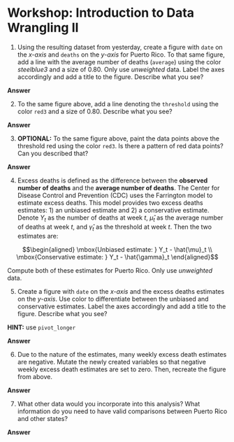 Workshop: Introduction to Data Wrangling II
================

1. Using the resulting dataset from yesterday, create a figure with `date` on the *x-axis* and `deaths` on the *y-axis* for Puerto Rico. To that same figure, add a line with the average number of deaths (`average`) using the color *steelblue3* and a size of 0.80. Only use *unweighted* data. Label the axes accordingly and add a title to the figure. Describe what you see? 

**Answer**

2. To the same figure above, add a line denoting the `threshold` using the color `red3` and a size of 0.80. Describe what you see?

**Answer**

3. **OPTIONAL:** To the same figure above, paint the data points above the threshold red using the color `red3`. Is there a pattern of red data points? Can you described that? 

**Answer**

4. Excess deaths is defined as the difference between the **observed number of deaths** and the **average number of deaths**. The Center for Disease Control and Prevention (CDC) uses the Farrington model to estimate excess deaths. This model provides two excess deaths estimates: 1) an unbiased estimate and 2) a conservative estimate. Denote $Y_{t}$ as the number of deaths at week $t$, $\hat{\mu}_t$ as the average number of deaths at week $t$, and $\hat{\gamma}_t$ as the threshold at week $t$. Then the two estimates are:

$$\begin{aligned}
\mbox{Unbiased estimate: } Y_t - \hat{\mu}_t \\
\mbox{Conservative estimate: } Y_t - \hat{\gamma}_t
\end{aligned}$$

Compute both of these estimates for Puerto Rico. Only use *unweighted* data.

5. Create a figure with `date` on the *x-axis* and the excess deaths estimates on the *y-axis*. Use color to differentiate between the unbiased and conservative estimates. Label the axes accordingly and add a title to the figure. Describe what you see? 

**HINT:** use `pivot_longer`

**Answer**

6. Due to the nature of the estimates, many weekly excess death estimates are negative. Mutate the newly created variables so that negative weekly excess death estimates are set to zero. Then, recreate the figure from above.

**Answer**

7. What other data would you incorporate into this analysis? What information do you need to have valid comparisons between Puerto Rico and other states?

**Answer**
